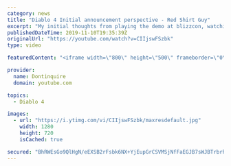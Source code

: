 ```yaml
---
category: news
title: "Diablo 4 Initial announcement perspective - Red Shirt Guy"
excerpt: "My initial thoughts from playing the demo at blizzcon, watching the developer interviews, and listening to the wacky Q&A from the systems and features panel."
publishedDateTime: 2019-11-10T19:35:39Z
originalUrl: "https://youtube.com/watch?v=CIIjswFSzbk"
type: video

featuredContent: "<iframe width=\"800\" height=\"500\" frameborder=\"0\" src=\"https://www.youtube.com/embed/CIIjswFSzbk\" allow=\"accelerometer; autoplay; encrypted-media; gyroscope; picture-in-picture\" allowfullscreen></iframe>"

provider:
  name: Dontinquire
  domain: youtube.com

topics:
  - Diablo 4

images:
  - url: "https://i.ytimg.com/vi/CIIjswFSzbk/maxresdefault.jpg"
    width: 1280
    height: 720
    isCached: true

secured: "BhRWEsGo9QlHgN/eEXSB2rFsbk6NX+YjEupGrCSVMSjNfFaEGJB7sWJBTrbrhAV5I06tELPyb4ZTn0GcWg/0sxVaVNRGNzxtXNLhNOvaCYQs5d9n2zAzzu1kDOxdQvtlocPVAGVbH451iPfQpd26GO3niVSOVsvuiFghe0sJfDxTwXmjmkuMlsH3HykYFslk6nr+HZmA63OSn9LzPfcyCZsnPKFOq/46uFQoHtdwvghFEfvG3vLARAxHA5LuiJ6Mvgl0ufO2flab3Qp20uuHQpL/3fvIFETYmgfkcmVbVyE/0UBGoNcrZCwWIEtgYKMG5Zi4wH7ePzrS3vJK1ETgNqjTUS9ianrF+MWKNrYaL4OOKfVnmZBeWCtfVg7ukvXO8Z2i7YUVfeZr+LIEdTOjVYYDXXx1Vb0yL8pjAHnT72ILQIUTPDN/LhwPiLsjhPvj;SB2lcg+4xIUFmo6c3RA9iw=="
---
```


